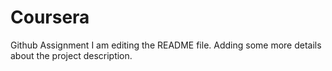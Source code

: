 # Coursera
Github Assignment
I am editing the README file. Adding some more details about the project description.
